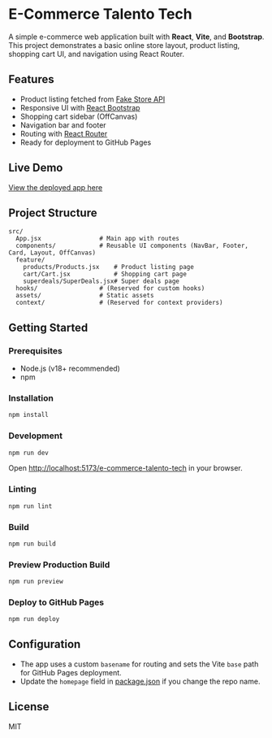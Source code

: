# E-Commerce Talento Tech

A simple e-commerce web application built with **React**, **Vite**, and **Bootstrap**. This project demonstrates a basic online store layout, product listing, shopping cart UI, and navigation using React Router.

## Features

- Product listing fetched from [Fake Store API](https://fakestoreapi.com/)
- Responsive UI with [React Bootstrap](https://react-bootstrap.github.io/)
- Shopping cart sidebar (OffCanvas)
- Navigation bar and footer
- Routing with [React Router](https://reactrouter.com/)
- Ready for deployment to GitHub Pages

## Live Demo

[View the deployed app here](https://estebantofi.github.io/e-commerce-talento-tech/)

## Project Structure

```
src/
  App.jsx                # Main app with routes
  components/            # Reusable UI components (NavBar, Footer, Card, Layout, OffCanvas)
  feature/
    products/Products.jsx    # Product listing page
    cart/Cart.jsx            # Shopping cart page
    superdeals/SuperDeals.jsx# Super deals page
  hooks/                 # (Reserved for custom hooks)
  assets/                # Static assets
  context/               # (Reserved for context providers)
```

## Getting Started

### Prerequisites

- Node.js (v18+ recommended)
- npm

### Installation

```sh
npm install
```

### Development

```sh
npm run dev
```

Open [http://localhost:5173/e-commerce-talento-tech](http://localhost:5173/e-commerce-talento-tech) in your browser.

### Linting

```sh
npm run lint
```

### Build

```sh
npm run build
```

### Preview Production Build

```sh
npm run preview
```

### Deploy to GitHub Pages

```sh
npm run deploy
```

## Configuration

- The app uses a custom `basename` for routing and sets the Vite `base` path for GitHub Pages deployment.
- Update the `homepage` field in [package.json](package.json) if you change the repo name.

## License

MIT
